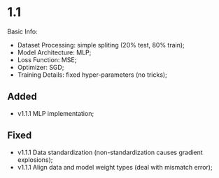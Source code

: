 # 1.1

Basic Info:
- Dataset Processing: simple spliting (20% test, 80% train);
- Model Architecture: MLP;
- Loss Function: MSE;
- Optimizer: SGD;
- Training Details: fixed hyper-parameters (no tricks);

## Added

- v1.1.1 MLP implementation;

## Fixed

- v1.1.1 Data standardization (non-standardization causes gradient explosions);
- v1.1.1 Align data and model weight types (deal with mismatch error);



















